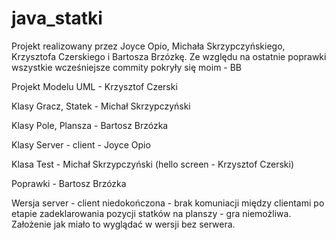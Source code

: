 # java_statki

Projekt realizowany przez Joyce Opio, Michała Skrzypczyńskiego, Krzysztofa Czerskiego i Bartosza Brzózkę.
Ze względu na ostatnie poprawki wszystkie wcześniejsze commity pokryły się moim - BB 

Projekt Modelu UML - Krzysztof Czerski

Klasy Gracz, Statek - Michał Skrzypczyński

Klasy Pole, Plansza - Bartosz Brzózka

Klasy Server - client - Joyce Opio

Klasa Test - Michał Skrzypczyński (hello screen - Krzysztof Czerski)

Poprawki - Bartosz Brzózka

Wersja server - client niedokończona - brak komuniacji między clientami po etapie zadeklarowania pozycji statków na planszy - gra niemożliwa. Założenie jak miało to wyglądać w wersji bez serwera.
